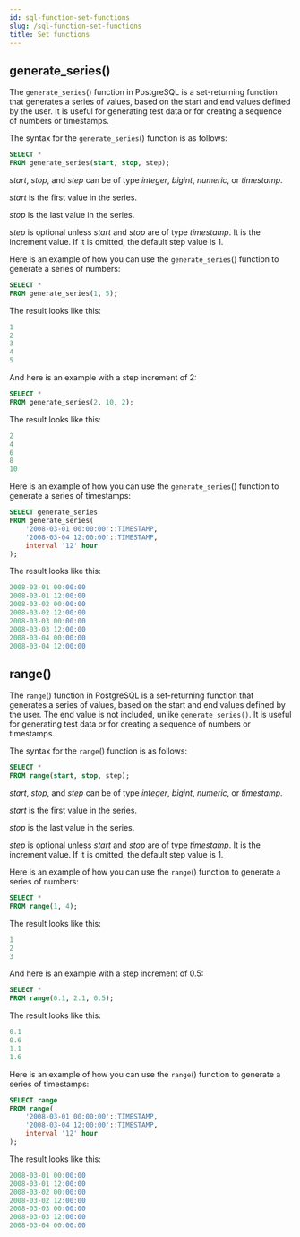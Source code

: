 ```yaml
---
id: sql-function-set-functions
slug: /sql-function-set-functions
title: Set functions
---
```

<head>
  <link rel="canonical" href="https://docs.risingwave.com/docs/current/sql-function-set-functions/" />
</head>

## generate_series()

The `generate_series`() function in PostgreSQL is a set-returning function that generates a series of values, based on the start and end values defined by the user. It is useful for generating test data or for creating a sequence of numbers or timestamps.

The syntax for the `generate_series`() function is as follows:

```sql
SELECT * 
FROM generate_series(start, stop, step);
```

*start*, *stop*, and *step* can be of type *integer*, *bigint*, *numeric*, or *timestamp*.

*start* is the first value in the series.

*stop* is the last value in the series.

*step* is optional unless *start* and *stop* are of type *timestamp*. It is the increment value. If it is omitted, the default step value is 1.

Here is an example of how you can use the `generate_series`() function to generate a series of numbers:

```sql
SELECT * 
FROM generate_series(1, 5);
```

The result looks like this:

```sql
1
2
3
4
5
```

And here is an example with a step increment of 2:

```sql
SELECT * 
FROM generate_series(2, 10, 2);
```

The result looks like this:

```sql
2
4
6
8
10
```

Here is an example of how you can use the `generate_series`() function to generate a series of timestamps:

```sql
SELECT generate_series 
FROM generate_series(
    '2008-03-01 00:00:00'::TIMESTAMP,
    '2008-03-04 12:00:00'::TIMESTAMP, 
    interval '12' hour
);
```

The result looks like this:

```sql
2008-03-01 00:00:00
2008-03-01 12:00:00
2008-03-02 00:00:00
2008-03-02 12:00:00
2008-03-03 00:00:00
2008-03-03 12:00:00
2008-03-04 00:00:00
2008-03-04 12:00:00
```

## range()

The `range`() function in PostgreSQL is a set-returning function that generates a series of values, based on the start and end values defined by the user. The end value is not included, unlike `generate_series()`. It is useful for generating test data or for creating a sequence of numbers or timestamps.

The syntax for the `range`() function is as follows:

```sql
SELECT * 
FROM range(start, stop, step);
```

*start*, *stop*, and *step* can be of type *integer*, *bigint*, *numeric*, or *timestamp*. 

*start* is the first value in the series.

*stop* is the last value in the series.

*step* is optional unless *start* and *stop* are of type *timestamp*. It is the increment value. If it is omitted, the default step value is 1.

Here is an example of how you can use the `range`() function to generate a series of numbers:

```sql
SELECT * 
FROM range(1, 4);
```

The result looks like this:

```sql
1
2
3
```

And here is an example with a step increment of 0.5:

```sql
SELECT * 
FROM range(0.1, 2.1, 0.5);
```

The result looks like this:

```sql
0.1
0.6
1.1
1.6
```

Here is an example of how you can use the `range`() function to generate a series of timestamps:

```sql
SELECT range 
FROM range(
    '2008-03-01 00:00:00'::TIMESTAMP,
    '2008-03-04 12:00:00'::TIMESTAMP, 
    interval '12' hour
);
```

The result looks like this:

```sql
2008-03-01 00:00:00
2008-03-01 12:00:00
2008-03-02 00:00:00
2008-03-02 12:00:00
2008-03-03 00:00:00
2008-03-03 12:00:00
2008-03-04 00:00:00
```